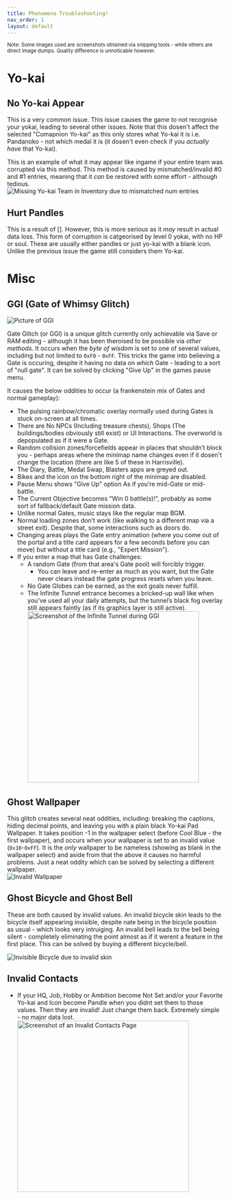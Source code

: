 ```yaml
---
title: Phenomena Troubleshooting!
nav_order: 1
layout: default
---
```



<sup style="text-color: grey;">Note: Some images used are screenshots obtained via snipping tools - while others are direct image dumps. Quality difference is unnoticable however.</sup> <!-- Huh the color change dosent seem to work does md not allow CSS or something idk i'll fix it later ig -->

# Yo-kai

## No Yo-kai Appear
This is a very common issue. This issue causes the game to not recognise your yokai, leading to several other issues. Note that this dosen't affect the selected "Comapnion Yo-kai" as this only stores what Yo-kai it is i.e. Pandanoko - not which medal it is (it dosen't even check if you *actually have* that Yo-kai). <br/>

This is an example of what it may appear like ingame if your entire team was corrupted via this method. This method is caused by mismatched/invalid #0 and #1 entries, meaning that it *can* be restored with some effort - although tedious.<br/>
![Missing Yo-kai Team in Inventory due to mismatched num entries](assets/yokai_corruptA.png)

## Hurt Pandles
This is a result of []. However, this is more serious as it *may* result in actual data loss. This form of corruption is catgeorised by level 0 yokai, with no HP or soul. These are usually either pandles or just yo-kai with a blank icon. Unlike the previous issue the game still considers them Yo-kai.
# Misc


## GGl (Gate of Whimsy Glitch)
![Picture of GGl](assets/GGl_icon.png)

Gate Glitch (or GGl) is a unique glitch currently only achievable via Save or RAM editing - although it has been theroised to be possible via *other methods*. It occurs when the *byte of wisdom* is set to one of several values, including but not limited to `0xF0` - `0xFF`. This tricks the game into believing a Gate is occuring, despite it having no data on *which* Gate - leading to a sort of "null gate". It can be solved by clicking "Give Up" in the games pause menu.

It causes the below oddities to occur (a frankenstein mix of Gates and normal gameplay):
* The pulsing rainbow/chromatic overlay normally used during Gates is stuck on-screen at all times.
* There are No NPCs (Including treasure chests), Shops (The buildings/bodies obviously still exist) or UI Interactions. The overworld is depopulated as if it were a Gate. 
* Random collision zones/forcefields appear in places that shouldn’t block you - perhaps areas where the minimap name changes even if it dosen't change the location (there are like 5 of these in Harrisville).
* The Diary, Battle, Medal Swap, Blasters apps are greyed out.
* Bikes and the icon on the bottom right of the minimap are disabled.
* Pause Menu shows "Give Up" option As if you’re mid-Gate or mid-battle. 
* The Current Objective becomes "Win 0 battle(s)!", probably as some sort of fallback/default Gate mission data. 
* Unlike normal Gates, music stays like the regular map BGM. 
* Normal loading zones don’t work (like walking to a different map via a street exit). Despite that, some interactions such as doors do.
* Changing areas plays the Gate entry animation (where you come out of the portal and a title card appears for a few seconds before you can move) but without a title card (e.g., "Expert Mission").
* If you enter a map that has Gate challenges:
   * A random Gate (from that area's Gate pool) will forcibly trigger.
      * You can leave and re-enter as much as you want, but the Gate never clears instead the gate progress resets when you leave.
   * No Gate Globes can be earned, as the exit goals never fulfill.
   * The Infinite Tunnel entrance becomes a bricked-up wall like when you’ve used all your daily attempts, but the tunnel’s black fog overlay still appears faintly (as if its graphics layer is still active). <br/>
   <img src="assets/ggl_tunnel.png" alt="Screenshot of the Infinite Tunnel during GGl" width="400"/> <!-- https://github.com/n123git/save-docs/assets/ggl_tunnel.png -->

## Ghost Wallpaper
This glitch creates several neat oddities, including: breaking the captions, hiding decimal points, and leaving you with a plain black Yo-kai Pad Wallpaper. It takes position -1 in the wallpaper select (before Cool Blue - the first wallpaper), and occurs when your wallpaper is set to an invalid value (`0x10`-`0xFF`). It is the *only* wallpaper to be nameless (showing as blank in the wallpaper select) and aside from that the above it causes no harmful problems. Just a neat oddity which can be solved by selecting a different wallpaper.<br/>
![Invalid Wallpaper](assets/wallpaper_corrupt.png)

## Ghost Bicycle and Ghost Bell
  These are both caused by invalid values. An invalid bicycle skin leads to the bicycle itself appearing invisible, despite nate being in the bicycle position as usual - which looks very intruiging. An invalid bell leads to the bell being silent - completely eliminating the point almost as if it werent a feature in the first place. This can be solved by buying a different bicycle/bell.<br/>

![Invisible Bicycle due to invalid skin](assets/ghost_bicycle.png)

## Invalid Contacts
- If your HQ, Job, Hobby or Ambition become Not Set and/or your Favorite Yo-kai and Icon become Pandle when you didnt set them to those values. Then they are invalid! Just change them back. Extremely simple - no major data lost. <br/>   <img src="assets/pandle_notset_invalid.png" alt="Screenshot of an Invalid Contacts Page" width="400"/>
